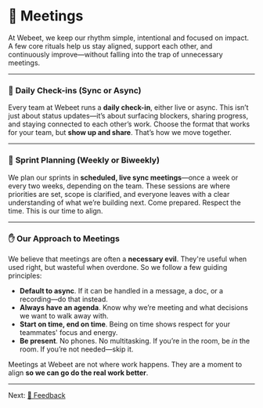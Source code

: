 # 🤝 Meetings

At Webeet, we keep our rhythm simple, intentional and focused on impact. A few core rituals help us stay aligned, support each other, and continuously improve—without falling into the trap of unnecessary meetings.

---

### 🔁 **Daily Check-ins (Sync or Async)**

Every team at Webeet runs a **daily check-in**, either live or async. This isn’t just about status updates—it’s about surfacing blockers, sharing progress, and staying connected to each other’s work. Choose the format that works for your team, but **show up and share**. That’s how we move together.

---

### 🧠 **Sprint Planning (Weekly or Biweekly)**

We plan our sprints in **scheduled, live sync meetings**—once a week or every two weeks, depending on the team. These sessions are where priorities are set, scope is clarified, and everyone leaves with a clear understanding of what we’re building next. Come prepared. Respect the time. This is our time to align.

---

### ✋ **Our Approach to Meetings**

We believe that meetings are often a **necessary evil**. They're useful when used right, but wasteful when overdone. So we follow a few guiding principles:

- **Default to async**. If it can be handled in a message, a doc, or a recording—do that instead.
- **Always have an agenda**. Know why we’re meeting and what decisions we want to walk away with.
- **Start on time, end on time**. Being on time shows respect for your teammates' focus and energy.
- **Be present**. No phones. No multitasking. If you’re in the room, be *in* the room. If you’re not needed—skip it.

Meetings at Webeet are not where work happens. They are a moment to align **so we can go do the real work better**.

------
Next: [💭 Feedback](https://github.com/webeet-io/_onboarding/blob/main/Day%201/5-%20%F0%9F%92%AD%20Feedback.md)
